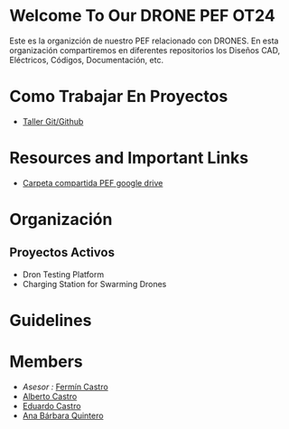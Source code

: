 # Welcome To Our DRONE PEF OT24

Este es la organizción de nuestro PEF relacionado con DRONES. En esta organización compartiremos en diferentes repositorios los Diseños CAD, Eléctricos, Códigos, Documentación, etc.

# Como Trabajar En Proyectos
- [Taller Git/Github](https://drive.google.com/file/d/1oUX5uT2c5H6M24aiSKZ_15Bf4n1PQN_r/view?usp=sharing)

# Resources and Important Links

- [Carpeta compartida PEF google drive](https://drive.google.com/drive/folders/0ALCTUywotFMEUk9PVA)

# Organización

## Proyectos Activos

- Dron Testing Platform
- Charging Station for Swarming Drones


# Guidelines

# Members

- *Asesor :* [Fermín Castro](https://github.com/Aragonvi6)
- [Alberto Castro](https://github.com/albertocastrovill)
- [Eduardo Castro](https://github.com/eduardocastro2)
- [Ana Bárbara Quintero](https://github.com/anaquinterog)


